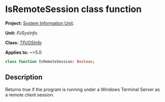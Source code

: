 # IsRemoteSession class function

**Project:** [System Information Unit](../API.md).

**Unit:** _PJSysInfo_.

**Class:** _[TPJOSInfo](./TPJOSInfo.md)_

**Applies to:** ~>5.0

```pascal
class function IsRemoteSession: Boolean;
```

## Description

Returns true if the program is running under a Windows Terminal Server as a remote client session.
